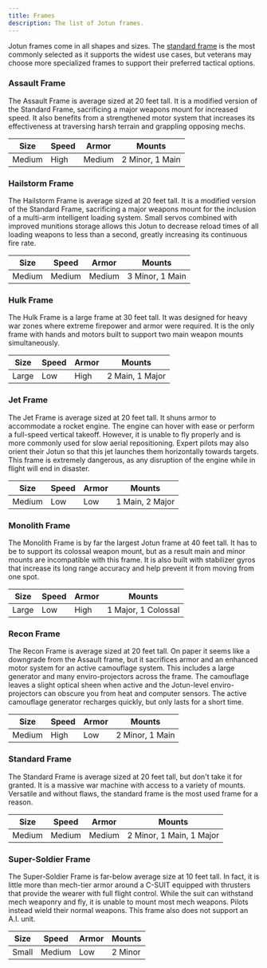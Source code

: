 ```yaml
---
title: Frames
description: The list of Jotun frames.
---
```


Jotun frames come in all shapes and sizes. The [standard frame](/jotun/frames#standard-frame) is the most commonly selected as it supports the widest use cases, but veterans may choose more specialized frames to support their preferred tactical options.

### Assault Frame
The Assault Frame is average sized at 20 feet tall. It is a modified version of the Standard Frame, sacrificing a major weapons mount for increased speed. It also benefits from a strengthened motor system that increases its effectiveness at traversing harsh terrain and grappling opposing mechs.

| Size | Speed | Armor | Mounts |
| ---- | ----- | ----- | ------ |
| Medium | High | Medium | 2 Minor, 1 Main |

### Hailstorm Frame
The Hailstorm Frame is average sized at 20 feet tall. It is a modified version of the Standard Frame, sacrificing a major weapons mount for the inclusion of a multi-arm intelligent loading system. Small servos combined with improved munitions storage allows this Jotun to decrease reload times of all loading weapons to less than a second, greatly increasing its continuous fire rate.

| Size | Speed | Armor | Mounts |
| ---- | ----- | ----- | ------ |
| Medium | Medium | Medium | 3 Minor, 1 Main |

### Hulk Frame
The Hulk Frame is a large frame at 30 feet tall. It was designed for heavy war zones where extreme firepower and armor were required. It is the only frame with hands and motors built to support two main weapon mounts simultaneously.

| Size | Speed | Armor | Mounts |
| ---- | ----- | ----- | ------ |
| Large | Low | High | 2 Main, 1 Major |

### Jet Frame
The Jet Frame is average sized at 20 feet tall. It shuns armor to accommodate a rocket engine. The engine can hover with ease or perform a full-speed vertical takeoff. However, it is unable to fly properly and is more commonly used for slow aerial repositioning. Expert pilots may also orient their Jotun so that this jet launches them horizontally towards targets. This frame is extremely dangerous, as any disruption of the engine while in flight will end in disaster.

| Size | Speed | Armor | Mounts |
| ---- | ----- | ----- | ------ |
| Medium | Low | Low | 1 Main, 2 Major |

### Monolith Frame
The Monolith Frame is by far the largest Jotun frame at 40 feet tall. It has to be to support its colossal weapon mount, but as a result main and minor mounts are incompatible with this frame. It is also built with stabilizer gyros that increase its long range accuracy and help prevent it from moving from one spot.

| Size | Speed | Armor | Mounts |
| ---- | ----- | ----- | ------ |
| Large | Low | High | 1 Major, 1 Colossal |

### Recon Frame
The Recon Frame is average sized at 20 feet tall. On paper it seems like a downgrade from the Assault frame, but it sacrifices armor and an enhanced motor system for an active camouflage system. This includes a large generator and many enviro-projectors across the frame. The camouflage leaves a slight optical sheen when active and the Jotun-level enviro-projectors can obscure you from heat and computer sensors. The active camouflage generator recharges quickly, but only lasts for a short time.

| Size | Speed | Armor | Mounts |
| ---- | ----- | ----- | ------ |
| Medium | High | Low | 2 Minor, 1 Main |

### Standard Frame
The Standard Frame is average sized at 20 feet tall, but don't take it for granted. It is a massive war machine with access to a variety of mounts. Versatile and without flaws, the standard frame is the most used frame for a reason.

| Size | Speed | Armor | Mounts |
| ---- | ----- | ----- | ------ |
| Medium | Medium | Medium | 2 Minor, 1 Main, 1 Major |

### Super-Soldier Frame
The Super-Soldier Frame is far-below average size at 10 feet tall. In fact, it is little more than mech-tier armor around a C-SUIT equipped with thrusters that provide the wearer with full flight control. While the suit can withstand mech weaponry and fly, it is unable to mount most mech weapons. Pilots instead wield their normal weapons. This frame also does not support an A.I. unit.

| Size | Speed | Armor | Mounts |
| ---- | ----- | ----- | ------ |
| Small | Medium | Low | 2 Minor |